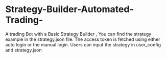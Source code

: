 # Strategy-Builder-Automated-Trading-
A trading Bot with a Basic Strategy Builder , You can find the strategy example in the strategy.json file. 
The access token is fetched using either auto login or the manual login. 
Users can input the strategy in user_config and strategy.json

